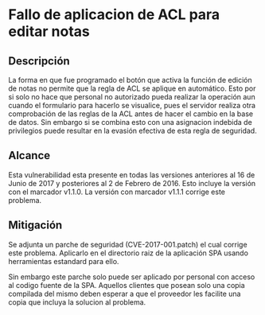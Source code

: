 # Fallo de aplicacion de ACL para editar notas

## Descripción

La forma en que fue programado el botón que activa la función de
edición de notas no permite que la regla de ACL se aplique en
automático. Esto por si solo no hace que personal no autorizado pueda
realizar la operación aun cuando el formulario para hacerlo se
visualice, pues el servidor realiza otra comprobación de las reglas de
la ACL antes de hacer el cambio en la base de datos. Sin embargo si
se combina esto con una asignacion indebida de privilegios puede
resultar en la evasión efectiva de esta regla de seguridad.

## Alcance

Esta vulnerabilidad esta presente en todas las versiones anteriores
al 16 de Junio de 2017 y posteriores al 2 de Febrero de 2016. Esto
incluye la versión con el marcador v1.1.0. La versión con marcador
v1.1.1 corrige este problema.

## Mitigación

Se adjunta un parche de seguridad (CVE-2017-001.patch) el cual corrige
este problema. Aplicarlo en el directorio raiz de la aplicación SPA
usando herramientas estandard para ello.

Sin embargo este parche solo puede ser aplicado por personal con acceso
al codigo fuente de la SPA. Aquellos clientes que posean solo una copia
compilada del mismo deben esperar a que el proveedor les facilite una
copia que incluya la solucion al problema.